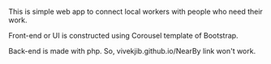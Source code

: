 This is simple web app to connect local workers with people who need their work.

Front-end or UI is constructed using Corousel template of Bootstrap. 

Back-end is made with php. So, vivekjib.github.io/NearBy link won't work.


